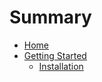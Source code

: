# Summary

- [Home](./home.md)
- [Getting Started](./getting-started/index.md)
    - [Installation](./getting-started/installation.md)
